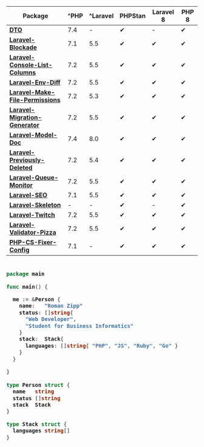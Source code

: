 | Package                                                                              | ^PHP | ^Laravel | PHPStan | Laravel 8 | PHP 8 |
| ------------------------------------------------------------------------------------ | ---- | -------- | ------- | --------- | ----- |
| [**DTO**](https://romanzipp/DTO)                                                     | 7.4  | -        | ✔       | -         | ✔     |
| [**Laravel-Blockade**](https://romanzipp/Laravel-Blockade)                           | 7.1  | 5.5      | ✔       | ✔         | ✔     |
| [**Laravel-Console-List-Columns**](https://romanzipp/Laravel-Console-List-Columns)   | 7.2  | 5.5      | ✔       | ✔         | ✔     |
| [**Laravel-Env-Diff**](https://romanzipp/Laravel-Env-Diff)                           | 7.2  | 5.5      | ✔       | ✔         | ✔     |
| [**Laravel-Make-File-Permissions**](https://romanzipp/Laravel-Make-File-Permissions) | 7.2  | 5.3      | ✔       | ✔         | ✔     |
| [**Laravel-Migration-Generator**](https://romanzipp/Laravel-Migration-Generator)     | 7.2  | 5.5      | ✔       | ✔         | ✔     |
| [**Laravel-Model-Doc**](https://romanzipp/Laravel-Model-Doc)                         | 7.4  | 8.0      | ✔       | ✔         | ✔     |
| [**Laravel-Previously-Deleted**](https://romanzipp/Laravel-Previously-Deleted)       | 7.2  | 5.4      | ✔       | ✔         | ✔     |
| [**Laravel-Queue-Monitor**](https://romanzipp/Laravel-Queue-Monitor)                 | 7.2  | 5.5      | ✔       | ✔         | ✔     |
| [**Laravel-SEO**](https://romanzipp/Laravel-SEO)                                     | 7.1  | 5.5      | ✔       | ✔         | ✔     |
| [**Laravel-Skeleton**](https://romanzipp/Laravel-Skeleton)                           | -    | -        | ✔       | -         | ✔     |
| [**Laravel-Twitch**](https://romanzipp/Laravel-Twitch)                               | 7.2  | 5.5      | ✔       | ✔         | ✔     |
| [**Laravel-Validator-Pizza**](https://romanzipp/Laravel-Validator-Pizza)             | 7.2  | 5.5      | ✔       | ✔         | ✔     |
| [**PHP-CS-Fixer-Config**](https://romanzipp/PHP-CS-Fixer-Config)                     | 7.1  | -        | ✔       | ✔         | ✔     |

<h3>
    
```go
​
package main

func main() {

  me := &Person {
    name:   "Roman Zipp"
    status: []string{
      "Web Developer",
      "Student for Business Informatics"
    }
    stack:  Stack{
      languages: []string{ "PHP", "JS", "Ruby", "Go" }
    }
  }

}
​
type Person struct {
  name   string
  status []string
  stack  Stack
}

type Stack struct {
  languages string[]
}

```
</h3>
